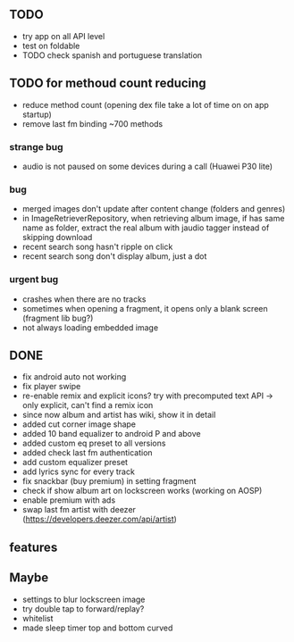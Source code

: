 ## TODO
- try app on all API level
- test on foldable
- TODO check spanish and portuguese translation 

## TODO for methoud count reducing
- reduce method count (opening dex file take a lot of time on on app startup)
- remove last fm binding ~700 methods

### strange bug 
- audio is not paused on some devices during a call (Huawei P30 lite)

### bug
- merged images don't update after content change (folders and genres)
- in ImageRetrieverRepository, when retrieving album image, if has same name as folder, extract the real 
    album with jaudio tagger instead of skipping download
- recent search song hasn't ripple on click
-  recent search song don't display album, just a dot

### urgent bug
- crashes when there are no tracks
- sometimes when opening a fragment, it opens only a blank screen (fragment lib bug?)
- not always loading embedded image

## DONE
- fix android auto not working
- fix player swipe
- re-enable remix and explicit icons? try with precomputed text API -> only explicit, can't find a remix icon
- since now album and artist has wiki, show it in detail
- added cut corner image shape
- added 10 band equalizer to android P and above
- added custom eq preset to all versions
- added check last fm authentication
- add custom equalizer preset
- add lyrics sync for every track
- fix snackbar (buy premium) in setting fragment
- check if show album art on lockscreen works (working on AOSP)
- enable premium with ads
- swap last fm artist with deezer (https://developers.deezer.com/api/artist) 


## features


## Maybe
- settings to blur lockscreen image
- try double tap to forward/replay?
- whitelist
- made sleep timer top and bottom curved